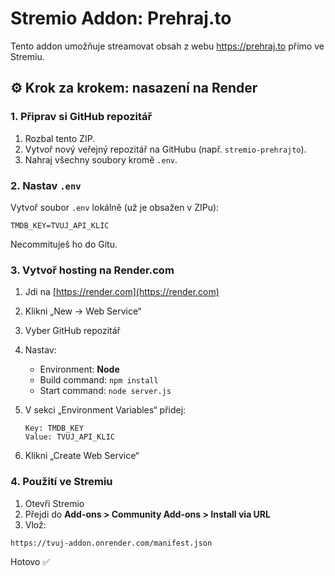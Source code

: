 # Stremio Addon: Prehraj.to

Tento addon umožňuje streamovat obsah z webu https://prehraj.to přímo ve Stremiu.

## ⚙️ Krok za krokem: nasazení na Render

### 1. Připrav si GitHub repozitář

1. Rozbal tento ZIP.
2. Vytvoř nový veřejný repozitář na GitHubu (např. `stremio-prehrajto`).
3. Nahraj všechny soubory kromě `.env`.

### 2. Nastav `.env`

Vytvoř soubor `.env` lokálně (už je obsažen v ZIPu):

```
TMDB_KEY=TVUJ_API_KLIC
```

Necommituješ ho do Gitu.

### 3. Vytvoř hosting na Render.com

1. Jdi na [https://render.com](https://render.com)
2. Klikni „New → Web Service“
3. Vyber GitHub repozitář
4. Nastav:
   - Environment: **Node**
   - Build command: `npm install`
   - Start command: `node server.js`
5. V sekci „Environment Variables“ přidej:
   ```
   Key: TMDB_KEY
   Value: TVUJ_API_KLIC
   ```

6. Klikni „Create Web Service“

### 4. Použití ve Stremiu

1. Otevři Stremio
2. Přejdi do **Add-ons > Community Add-ons > Install via URL**
3. Vlož:
```
https://tvuj-addon.onrender.com/manifest.json
```

Hotovo ✅

